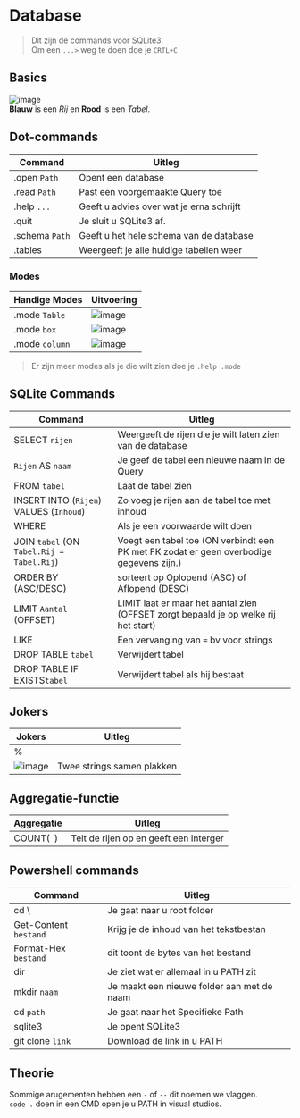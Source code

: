 # Database
> Dit zijn de commands voor SQLite3.  
Om een `...>` weg te doen doe je `CRTL+C`  

## Basics
![image](https://user-images.githubusercontent.com/105280571/172013730-b836c74c-f8d0-482d-9eff-efb2ca04a24d.png)  
**Blauw** is een *Rij* en **Rood** is een *Tabel*.  

## Dot-commands

Command | Uitleg |
---|---|
.open `Path`| Opent een database|
.read `Path`| Past een voorgemaakte Query toe |
.help `...`| Geeft u advies over wat je erna schrijft |
.quit| Je sluit u SQLite3 af. |
.schema `Path`| Geeft u het hele schema van de database|
.tables | Weergeeft je alle huidige tabellen weer |

### Modes
Handige Modes | Uitvoering |
---|---|
.mode `Table` | ![image](https://user-images.githubusercontent.com/105280571/171162511-2602287e-ab25-4079-8527-708c25fecf70.png)|
.mode `box` | ![image](https://user-images.githubusercontent.com/105280571/171162891-c4a1e274-0ddc-4a8d-b041-eb8623406294.png) |
.mode `column`| ![image](https://user-images.githubusercontent.com/105280571/171162986-25331024-974f-4215-8b7f-7f95a0ae1639.png) | 
> Er zijn meer modes als je die wilt zien doe je `.help .mode`  

## SQLite Commands
Command | Uitleg |
----|---|
SELECT `rijen` | Weergeeft de rijen die je wilt laten zien van de database |
`Rijen` AS `naam` | Je geef de tabel een nieuwe naam in de Query |
FROM `tabel` | Laat de tabel zien |
INSERT INTO (`Rijen`) VALUES (`Inhoud`) | Zo voeg je rijen aan de tabel toe met inhoud |
WHERE| Als je een voorwaarde wilt doen|
JOIN `tabel` (ON `Tabel.Rij = Tabel.Rij`)| Voegt een tabel toe (ON verbindt een PK met FK zodat er geen overbodige gegevens zijn.) | 
ORDER BY (ASC/DESC) | sorteert op Oplopend (ASC) of Aflopend (DESC) |
LIMIT `Aantal` (OFFSET) | LIMIT laat er maar het aantal zien (OFFSET zorgt bepaald je op welke rij het start) |
LIKE| Een vervanging van `=` bv voor strings | 
DROP TABLE `tabel`| Verwijdert tabel |
DROP TABLE IF EXISTS`tabel` | Verwijdert tabel als hij bestaat |


## Jokers
Jokers | Uitleg |
---|---|
% |  |
![image](https://user-images.githubusercontent.com/105280571/171999579-de3e5bf8-9168-4828-95a4-c67efe507b58.png) | Twee strings samen plakken |

## Aggregatie-functie
Aggregatie | Uitleg |
---|---|
COUNT(` `) |  Telt de rijen op en geeft een interger |

## Powershell commands
Command | Uitleg |
----|---|
cd \ | Je gaat naar u root folder |
Get-Content `bestand` | Krijg je de inhoud van het tekstbestan |
Format-Hex `bestand` | dit toont de bytes van het bestand
dir | Je ziet wat er allemaal in u PATH zit |
mkdir `naam` | Je maakt een nieuwe folder aan met de naam |
cd `path` | Je gaat naar het Specifieke Path |
sqlite3 | Je opent SQLite3 |
git clone `link` | Download de link in u PATH |


## Theorie
Sommige arugementen hebben een `-` of `--` dit noemen we vlaggen.  
`code .` doen in een CMD open je u PATH  in visual studios.  
